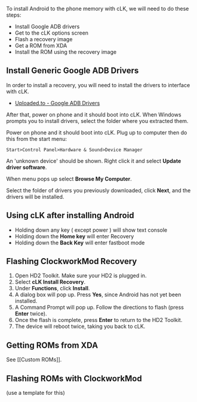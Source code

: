 To install Android to the phone memory with cLK, we will need to do these steps:

* Install Google ADB drivers
* Get to the cLK options screen
* Flash a recovery image
* Get a ROM from XDA
* Install the ROM using the recovery image

## Install Generic Google ADB Drivers

In order to install a recovery, you will need to install the drivers to interface with cLK.

* [Uploaded.to - Google ADB Drivers](http://uploaded.net/file/ypksx8zb)

After that, power on phone and it should boot into cLK.  When Windows prompts you to install drivers, select the folder where you extracted them.

Power on phone and it should boot into cLK. Plug up to computer then do this from the start menu:

    Start>Control Panel>Hardware & Sound>Device Manager

An 'unknown device' should be shown. Right click it and select **Update driver software**.

When menu pops up select **Browse My Computer**.

Select the folder of drivers you previously downloaded, click **Next**, and the drivers will be installed.

## Using cLK after installing Android

* Holding down any key ( except power ) will show text console
* Holding down the **Home key** will enter Recovery
* Holding down the **Back Key** will enter fastboot mode

## Flashing ClockworkMod Recovery

1. Open HD2 Toolkit. Make sure your HD2 is plugged in.
2. Select **cLK Install Recovery**.
3. Under **Functions**, click **Install**.
4. A dialog box will pop up. Press **Yes**, since Android has not yet been installed.
5. A Command Prompt will pop up. Follow the directions to flash (press **Enter** twice).
6. Once the flash is complete, press **Enter** to return to the HD2 Toolkit.
7. The device will reboot twice, taking you back to cLK.

## Getting ROMs from XDA

See [[Custom ROMs]].

## Flashing ROMs with ClockworkMod

(use a template for this)
